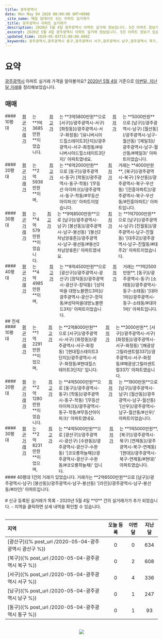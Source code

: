 ```yaml
---
title: 광주광역시
date: Mon May 04 2020 00:00:00 GMT+0900
_site_name: 매일 업데이트 되는 아파트 실거래가
_title: 광주광역시 아파트 실거래가
_description: 2020년 5월 4일 광주광역시 아파트 실거래 정보입니다. 5건 아파트 정보가 있습니다.
_excerpt: 2020년 5월 4일 광주광역시 아파트 실거래 정보입니다. 5건 아파트 정보가 있습니다.
_updated_time: 2020-05-03T15:00:00.000Z
_keywords: 광주광역시,광주광역시 동구,광주광역시 서구,광주광역시 남구,광주광역시 북구,광주광역시 광산구
---
```



# 요약
<ins>광주광역시</ins> 아파트 실거래 가격을 알아볼까요? <ins>2020년 5월 4일</ins> 기준으로 <ins>이번달, 지난달 거래</ins>를 정리해보았습니다.

## 매매
<div class="container">
<div class="six columns" markdown="1">
#### 10평대
<ins>평균 거래가</ins>는 **1억3685만원**이었습니다. <ins>최고가</ins>는 **3억5800만원**으로 [서구](/광주광역시-서구) [화정동](/광주광역시-서구-화정동) '[유니버시아드힐스테이트3단지](/광주광역시-서구-화정동/#유니버시아드힐스테이트3단지)' 아파트였네요. <ins>최저가</ins>는 **5000만원**으로 [남구](/광주광역시-남구) [월산동](/광주광역시-남구-월산동) '[제일3](/광주광역시-남구-월산동/#제일3)' 아파트이었습니다.
</div>
<div class="six columns" markdown="1">
#### 20평대
<ins>평균 거래가</ins>는 **2억5938만원**이며, <ins>최고가</ins>는 **6억2000만원**으로 [동구](/광주광역시-동구) [학동](/광주광역시-동구-학동) '[무등산 아이파크](/광주광역시-동구-학동/#무등산아이파크)' 아파트이었습니다. <ins>최저가</ins> 거래는 **4000만원**, [북구](/광주광역시-북구) [우산동](/광주광역시-북구-우산동) '[진흥아파트](/광주광역시-북구-우산동/#진흥아파트)' 아파트입니다.
</div>
</div>
<div class="container">
<div class="six columns" markdown="1">
#### 30평대
<ins>평균 거래가</ins>는 **4억579만원**이었습니다. <ins>최고가</ins>는 **9억8500만원**으로 [남구](/광주광역시-남구) [봉선동](/광주광역시-남구-봉선동) '[봉선2차남양휴튼](/광주광역시-남구-봉선동/#봉선2차남양휴튼)' 아파트였네요. <ins>최저가</ins>는 **1억7000만원**으로 [남구](/광주광역시-남구) [진월동](/광주광역시-남구-진월동) '[대주2](/광주광역시-남구-진월동/#대주2)' 아파트이었습니다.
</div>
<div class="six columns" markdown="1">
#### 40평대
<ins>평균 거래가</ins>는 **4억4985만원**이며, <ins>최고가</ins>는 **8억4500만원**으로 [광산구](/광주광역시-광산구) [장덕동](/광주광역시-광산구-장덕동) '[성덕마을 대방노블랜드3차](/광주광역시-광산구-장덕동/#성덕마을대방노블랜드3차)' 아파트이었습니다. <ins>최저가</ins> 거래는 **1억2500만원**, [동구](/광주광역시-동구) [소태동](/광주광역시-동구-소태동) '[대아1차](/광주광역시-동구-소태동/#대아1차)' 아파트입니다.
</div>
</div>
## 전세
<div class="container">
<div class="six columns" markdown="1">
#### 10평대
<ins>평균 거래가</ins>는 **1억2291만원**이었으며, <ins>최고가</ins>는 **2억8000만원**으로 [서구](/광주광역시-서구) [화정동](/광주광역시-서구-화정동) '[현대힐스테이트3단지](/광주광역시-서구-화정동/#현대힐스테이트3단지)' 입니다. <ins>최저가</ins>는 **3000만원**, [서구](/광주광역시-서구) [화정동](/광주광역시-서구-화정동) '[해광샹그릴라센트럴337](/광주광역시-서구-화정동/#해광샹그릴라센트럴337)' 아파트였습니다.
</div>
<div class="six columns" markdown="1">
#### 20평대
<ins>평균 거래가</ins>는 **2억1280만원**이었습니다. <ins>최고가</ins>는 **4억5000만원**으로 [동구](/광주광역시-동구) [학동](/광주광역시-동구-학동) '[무등산 아이파크](/광주광역시-동구-학동/#무등산아이파크)' 아파트였네요. <ins>최저가</ins>는 **1900만원**으로 [남구](/광주광역시-남구) [월산동](/광주광역시-남구-월산동) '[신우](/광주광역시-남구-월산동/#신우)' 아파트이었습니다.
</div>
</div>
<div class="container">
<div class="six columns" markdown="1">
#### 30평대
<ins>평균 거래가</ins>는 **2억8231만원**이었으며, <ins>최고가</ins>는 **4억5000만원**으로 [광산구](/광주광역시-광산구) [수완동](/광주광역시-광산구-수완동) '[코오롱하늘채](/광주광역시-광산구-수완동/#코오롱하늘채)' 입니다. <ins>최저가</ins>는 **1억5000만원**, [북구](/광주광역시-북구) [연제동](/광주광역시-북구-연제동) '[현대](/광주광역시-북구-연제동/#현대)' 아파트였습니다.
</div>
<div class="six columns" markdown="1">
#### 40평대
1건의 거래가 있었습니다. 거래가는 **2억6500만원**으로 [남구](/광주광역시-남구) [봉선동](/광주광역시-남구-봉선동) '[라인](/광주광역시-남구-봉선동/#라인)' 아파트입니다.
</div>
</div>


<br>
# 신규 등록된 실거래가 목록
- 2020년 5월 4일 **0** 건의 실거래가가 추가 되었습니다.
- 지역을 클릭하면 상세 내역을 확인할 수 있습니다.
<br><br>

| 지역 | 오늘 등록 | 이번달 | 지난달 |
|:---|:---:|:---:|:---:|
| [광산구]({% post_url /2020-05-04-광주광역시 광산구 %}) | 0 | 0 | 634|
| [북구]({% post_url /2020-05-04-광주광역시 북구 %}) | 0 | 2 | 608|
| [서구]({% post_url /2020-05-04-광주광역시 서구 %}) | 0 | 4 | 336|
| [남구]({% post_url /2020-05-04-광주광역시 남구 %}) | 0 | 1 | 247|
| [동구]({% post_url /2020-05-04-광주광역시 동구 %}) | 0 | 1 | 93|

<p align="center"><br><img src="https://via.placeholder.com/700x120"><br></p>
